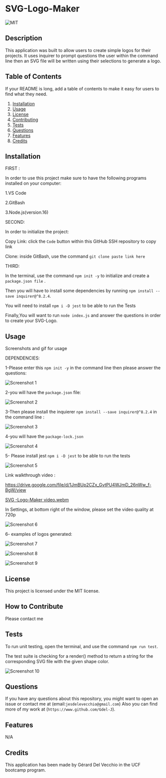 # SVG-Logo-Maker

![MIT](https://img.shields.io/badge/license-MIT-green)


## Description

This application was built to allow users to create simple logos for their projects.
It uses inquirer to prompt questions the user within the command line then an SVG file will be written using their selections to generate a logo. 



## Table of Contents 

If your README is long, add a table of contents to make it easy for users to find what they need.
 
  1. [Installation](#installation)
  2. [Usage](#usage)
  3. [License](#license)
  4. [Contributing](#contributing)
  5. [Tests](#tests)
  6. [Questions](#questions)
  7. [Features](#features)
  8. [Credits](#credits)

## Installation


FIRST :

In order to use this project make sure to have the following programs installed on your computer:

1.VS Code

2.GitBash

3.Node.js(version.16)


SECOND:

In order to initialize the project:

Copy Link: click the `Code` button within this GitHub SSH repository to copy link

Clone: inside GitBash, use the command `git clone paste link here`

 THIRD: 

In the terminal, use the command `npm init -y` to initialize and create a `package.json file` .

Then you will have to install some dependencies by running `npm install --save inquirer@^8.2.4`.

You will need to install `npm i -D jest` to be able to run the Tests


Finally,You will want to run `node index.js` and answer the questions in order to create your SVG-Logo.



## Usage

Screenshots  and gif for usage



 DEPENDENCIES:

1-Please enter this `npm init -y` in the command line then please  answer the questions:

![Screenshot 1](https://user-images.githubusercontent.com/120201085/235561539-5de43b01-e758-4345-92ee-46d96d132b1c.png)

2-you will have the `package.json` file:

![Screenshot 2](https://user-images.githubusercontent.com/120201085/235561558-946606a5-96c5-408c-8b15-fb67fe59f6fd.png)


3-Then please install the inquierer  `npm install --save inquirer@^8.2.4`   in the command line :

![Screenshot 3](https://user-images.githubusercontent.com/120201085/235561573-c9b24629-6537-43c8-9b25-f66b0ca78997.png)

4-you will have the `package-lock.json`

![Screenshot 4](https://user-images.githubusercontent.com/120201085/235561574-9c412e6d-7399-4c88-a69a-58214abb7fe4.png)

5- Please install jest `npm i -D jest` to be able to run the tests

![Screenshot 5](https://user-images.githubusercontent.com/120201085/235561591-a93a8524-2fa9-4cfd-b92c-e4bcc0dac111.png)

Link walkthrough video : 

https://drive.google.com/file/d/1JmBUp2CZx_GvtPU4WJmD_26nWw_f-BgW/view


[SVG -Logo-Maker video.webm](https://user-images.githubusercontent.com/120201085/235566886-ae898437-f1a0-4177-ad2f-b4e43488bf82.webm)


In Settings, at bottom right of the window, please set the video quality  at 720p



![Screenshot 6](https://user-images.githubusercontent.com/120201085/235561783-df996beb-7a4f-42df-a9ff-91489946b0b6.png)


6- examples of logos generated:

![Screenshot 7](https://user-images.githubusercontent.com/120201085/235561804-4d3732c5-5cb0-43f4-bd74-039e7cc94f77.png)


![Screenshot 8](https://user-images.githubusercontent.com/120201085/235561806-815751d3-8b27-4533-b738-10f9b0dca1eb.png)

![Screenshot 9](https://user-images.githubusercontent.com/120201085/235561808-52706c8c-f50f-42f4-b4de-c56b63c2c3f5.png)



## License

This project is licensed under the MIT license.

## How to Contribute

Please contact me

## Tests

To run unit testing, open the terminal, and use the command `npm run test`.

 The test suite is checking for a render() method to return a string for the corresponding SVG file with the given shape color.


![Screenshot 10](https://user-images.githubusercontent.com/120201085/235561826-57836bca-9e2a-4980-936f-90134c5a6e85.png)

## Questions

If you have any questions about this repository, you might want to open an issue or contact me  at (email:`jesdelevecchio@gmail.com`)
Also you can find more of my work at (`https://www.github.com/Gdel-J`).

## Features

N/A


## Credits

This application has been made by Gérard Del Vecchio in the UCF bootcamp program. 